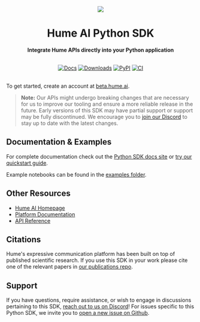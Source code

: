 <div align="center">
  <img src="https://storage.googleapis.com/hume-public-logos/hume/hume-banner.png">
  <h1>Hume AI Python SDK</h1>

  <p>
    <strong>Integrate Hume APIs directly into your Python application</strong>
  </p>

  <br>
  <div>
    <a href="https://humeai.github.io/hume-python-sdk"><img src="https://img.shields.io/badge/docs-mkdocs-blue" alt="Docs"></a>
    <a href="https://pepy.tech/project/hume"><img src="https://pepy.tech/badge/hume" alt="Downloads"></a>
    <a href="https://pypi.org/project/hume"><img src="https://img.shields.io/pypi/v/hume?logo=python&logoColor=%23cccccc" alt="PyPI"></a>
    <a href="https://github.com/HumeAI/hume-python-sdk/actions/workflows/ci.yml"><img src="https://github.com/HumeAI/hume-python-sdk/actions/workflows/ci.yaml/badge.svg" alt="CI"></a>
  </div>
  <br>
</div>

To get started, create an account at [beta.hume.ai](https://beta.hume.ai).

> **Note:**
> Our APIs might undergo breaking changes that are necessary for us to improve our tooling and ensure a more reliable release in the future. Early versions of this SDK may have partial support or support may be fully discontinued. We encourage you to [join our Discord](https://link.hume.ai/discord) to stay up to date with the latest changes.

## Documentation & Examples

For complete documentation check out the [Python SDK docs site](https://humeai.github.io/hume-python-sdk/) or [try our quickstart guide](https://dev.hume.ai/docs/empathic-voice-interface-evi/quickstart/python).

Example notebooks can be found in the [examples folder](./examples/README.md).

## Other Resources

- [Hume AI Homepage](https://hume.ai)
- [Platform Documentation](https://dev.hume.ai)
- [API Reference](https://dev.hume.ai/reference)

## Citations

Hume's expressive communication platform has been built on top of published scientific research. If you use this SDK in your work please cite one of the relevant papers in [our publications repo](https://github.com/HumeAI/hume-research-publications).

## Support

If you have questions, require assistance, or wish to engage in discussions pertaining to this SDK, [reach out to us on Discord](https://link.hume.ai/discord)! For issues specific to this Python SDK, we invite you to [open a new issue on Github](https://github.com/HumeAI/hume-python-sdk/issues/new).
